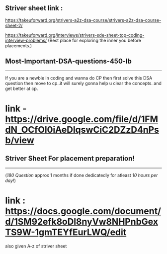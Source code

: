 ## Striver sheet link :
https://takeuforward.org/strivers-a2z-dsa-course/strivers-a2z-dsa-course-sheet-2/

https://takeuforward.org/interviews/strivers-sde-sheet-top-coding-interview-problems/
(Best place for exploring the inner you before placements.)

## Most-Important-DSA-questions-450-lb
----------------------------------------------
If you are a newbie in coding and wanna do CP then first solve this DSA question then move to cp..it will surely gonna help u clear the concepts. and get better at cp.

# link - https://drive.google.com/file/d/1FMdN_OCfOI0iAeDlqswCiC2DZzD4nPsb/view

## Striver Sheet For placement preparation!
----------------------------------------------
(*180 Question* approx 1 months if done dedicatedly for atleast *10 hours per day!*)
# link : https://docs.google.com/document/d/1SM92efk8oDl8nyVw8NHPnbGexTS9W-1gmTEYfEurLWQ/edit

also given A-z of striver sheet
